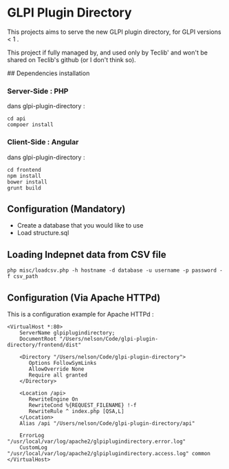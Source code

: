 # GLPI Plugin Directory

This projects aims to serve the new GLPI plugin directory,
for GLPI versions < 1 .

This project if fully managed by, and used only by Teclib'
and won't be shared on Teclib's github (or I don't think so).

## Dependencies installation

### Server-Side : PHP
dans glpi-plugin-directory :
```
cd api
compoer install
```

### Client-Side : Angular
dans glpi-plugin-directory :
```
cd frontend
npm install
bower install
grunt build
```

## Configuration (Mandatory)

 + Create a database that you would like to use
 + Load structure.sql

## Loading Indepnet data from CSV file

```
php misc/loadcsv.php -h hostname -d database -u username -p password -f csv_path
```

## Configuration (Via Apache HTTPd)

This is a configuration example for Apache HTTPd :

```
<VirtualHost *:80>
    ServerName glpiplugindirectory;
    DocumentRoot "/Users/nelson/Code/glpi-plugin-directory/frontend/dist"

    <Directory "/Users/nelson/Code/glpi-plugin-directory">
       Options FollowSymLinks
       AllowOverride None
       Require all granted
    </Directory>

    <Location /api>
       RewriteEngine On
       RewriteCond %{REQUEST_FILENAME} !-f
       RewriteRule ^ index.php [QSA,L]
    </Location>
    Alias /api "/Users/nelson/Code/glpi-plugin-directory/api"

    ErrorLog "/usr/local/var/log/apache2/glpiplugindirectory.error.log"
    CustomLog "/usr/local/var/log/apache2/glpiplugindirectory.access.log" common
</VirtualHost>
```